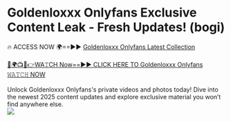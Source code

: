 # Goldenloxxx Onlyfans Exclusive Content Leak - Fresh Updates! (bogi)

🔥 ACCESS NOW 🌍==►► <a href="https://tinyurl.com/kvy9nzfs" rel="nofollow">Goldenloxxx Onlyfans Latest Collection</a>
<br><br>
[🔴🌍📺📱👉WA𝚃CH Now==►► CLICK HERE TO Goldenloxxx Onlyfans 𝚆𝙰𝚃𝙲𝙷 NOW](https://tinyurl.com/kvy9nzfs)
<br><br>
Unlock Goldenloxxx Onlyfans's private videos and photos today! Dive into the newest 2025 content updates and explore exclusive material you won’t find anywhere else.
<br>
<a href="https://tinyurl.com/kvy9nzfs" rel="nofollow" data-target="animated-image.originalLink"><img src="https://camo.githubusercontent.com/8a4f000d20f83aca3bf7ec5f350d767afa0574a8a352519fd8cfa583a6f93a33/68747470733a2f2f692e696d6775722e636f6d2f644a486b345a712e676966" data-canonical-src="https://i.imgur.com/dJHk4Zq.gif" style="max-width: 100%; display: inline-block;" data-target="animated-image.originalImage"></a>
<br>
